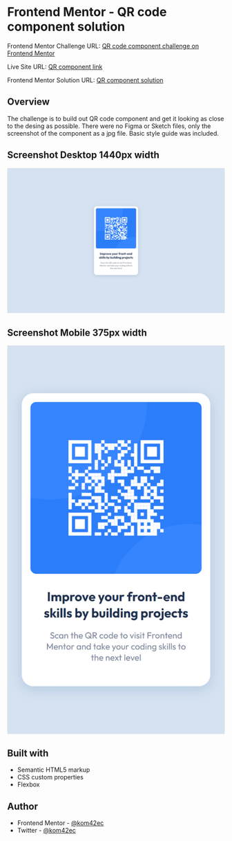 # Frontend Mentor - QR code component solution

Frontend Mentor Challenge URL: [QR code component challenge on Frontend Mentor](https://www.frontendmentor.io/challenges/qr-code-component-iux_sIO_H)

Live Site URL: [QR component link](https://kom42ec.github.io/QR-code-component/)

Frontend Mentor Solution URL: [QR component solution](https://www.frontendmentor.io/solutions/qr-code-component-using-html-and-css-csaZAW9IRN)

## Overview

The challenge is to build out QR code component and get it looking as close to the desing as possible. There were no Figma or Sketch files, only the screenshot of the component as a jpg file. Basic style guide was included.

## Screenshot Desktop 1440px width

![](./screenshot/qr-ss-desktop.png)

## Screenshot Mobile 375px width

![](./screenshot/qr-ss-mobile.png)

## Built with

- Semantic HTML5 markup
- CSS custom properties
- Flexbox

## Author

- Frontend Mentor - [@kom42ec](https://www.frontendmentor.io/profile/kom42ec)
- Twitter - [@kom42ec](https://twitter.com/kom42ec)
